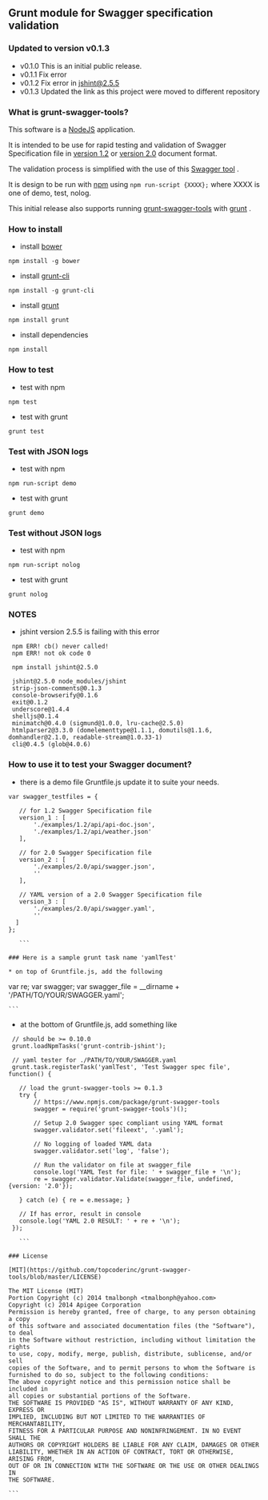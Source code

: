 ## Grunt module for Swagger specification validation

### Updated to version v0.1.3

* v0.1.0 This is an initial public release.
* v0.1.1 Fix error
* v0.1.2 Fix error in jshint@2.5.5
* v0.1.3 Updated the link as this project were moved to different repository

### What is grunt-swagger-tools?

This software is a [NodeJS](http://nodejs.org) application.

It is intended to be use for rapid testing and validation of Swagger Specification file in [version 1.2](https://github.com/swagger-api/swagger-spec/blob/master/versions/1.2.md) or [version 2.0](https://github.com/swagger-api/swagger-spec/blob/master/versions/2.0.md) document format.

The validation process is simplified with the use of this [Swagger tool](https://github.com/apigee-127/swagger-tools) .

It is design to be run with [npm](https://www.npmjs.org/package/npm) using `npm run-script {XXXX};` where XXXX is one of demo, test, nolog.

This initial release also supports running [grunt-swagger-tools](https://github.com/tmalbonph/grunt-swagger-tools) with [grunt](https://github.com/gruntjs/grunt) .

### How to install

* install [bower](https://github.com/bower/bower)

 `npm install -g bower`

* install [grunt-cli](https://github.com/gruntjs/grunt)

 `npm install -g grunt-cli`

* install [grunt](https://github.com/gruntjs/grunt)

 `npm install grunt`

* install dependencies

 `npm install`

### How to test

* test with npm

 `npm test`

* test with grunt

 `grunt test`

### Test with JSON logs

* test with npm

 `npm run-script demo`

* test with grunt

 `grunt demo`

### Test without JSON logs

* test with npm

 `npm run-script nolog`

* test with grunt

 `grunt nolog`

### NOTES

* jshint version 2.5.5 is failing with this error 

 ```
  npm ERR! cb() never called!
  npm ERR! not ok code 0

  npm install jshint@2.5.0

  jshint@2.5.0 node_modules/jshint
  strip-json-comments@0.1.3
  console-browserify@0.1.6
  exit@0.1.2
  underscore@1.4.4
  shelljs@0.1.4
  minimatch@0.4.0 (sigmund@1.0.0, lru-cache@2.5.0)
  htmlparser2@3.3.0 (domelementtype@1.1.1, domutils@1.1.6, domhandler@2.1.0, readable-stream@1.0.33-1)
  cli@0.4.5 (glob@4.0.6)
```

### How to use it to test your Swagger document?

* there is a demo file Gruntfile.js update it to suite your needs.

 ```
var swagger_testfiles = {

    // for 1.2 Swagger Specification file
    version_1 : [
        './examples/1.2/api/api-doc.json',
        './examples/1.2/api/weather.json'
    ],

    // for 2.0 Swagger Specification file
    version_2 : [
        './examples/2.0/api/swagger.json',
        ''
    ],

    // YAML version of a 2.0 Swagger Specification file
    version_3 : [
        './examples/2.0/api/swagger.yaml',
        ''
   ]
};

    ```

### Here is a sample grunt task name 'yamlTest'

* on top of Gruntfile.js, add the following

 ```
  var re;
  var swagger;
  var swagger_file = __dirname + '/PATH/TO/YOUR/SWAGGER.yaml';

    ```

* at the bottom of Gruntfile.js, add something like

 ```
  // should be >= 0.10.0
  grunt.loadNpmTasks('grunt-contrib-jshint');

  // yaml tester for ./PATH/TO/YOUR/SWAGGER.yaml
  grunt.task.registerTask('yamlTest', 'Test Swagger spec file', function() {

	// load the grunt-swagger-tools >= 0.1.3
	try {
        // https://www.npmjs.com/package/grunt-swagger-tools
		swagger = require('grunt-swagger-tools')();

		// Setup 2.0 Swagger spec compliant using YAML format
		swagger.validator.set('fileext', '.yaml');

		// No logging of loaded YAML data
		swagger.validator.set('log', 'false');

		// Run the validator on file at swagger_file
		console.log('YAML Test for file: ' + swagger_file + '\n');
		re = swagger.validator.Validate(swagger_file, undefined, {version: '2.0'});

	} catch (e) { re = e.message; }

	// If has error, result in console
	console.log('YAML 2.0 RESULT: ' + re + '\n');
  });

    ```

### License

[MIT](https://github.com/topcoderinc/grunt-swagger-tools/blob/master/LICENSE)
 ```
	The MIT License (MIT)
	Portion Copyright (c) 2014 tmalbonph <tmalbonph@yahoo.com>
	Copyright (c) 2014 Apigee Corporation
	Permission is hereby granted, free of charge, to any person obtaining a copy
	of this software and associated documentation files (the "Software"), to deal
	in the Software without restriction, including without limitation the rights
	to use, copy, modify, merge, publish, distribute, sublicense, and/or sell
	copies of the Software, and to permit persons to whom the Software is
	furnished to do so, subject to the following conditions:
	The above copyright notice and this permission notice shall be included in
	all copies or substantial portions of the Software.
	THE SOFTWARE IS PROVIDED "AS IS", WITHOUT WARRANTY OF ANY KIND, EXPRESS OR
	IMPLIED, INCLUDING BUT NOT LIMITED TO THE WARRANTIES OF MERCHANTABILITY,
	FITNESS FOR A PARTICULAR PURPOSE AND NONINFRINGEMENT. IN NO EVENT SHALL THE
	AUTHORS OR COPYRIGHT HOLDERS BE LIABLE FOR ANY CLAIM, DAMAGES OR OTHER
	LIABILITY, WHETHER IN AN ACTION OF CONTRACT, TORT OR OTHERWISE, ARISING FROM,
	OUT OF OR IN CONNECTION WITH THE SOFTWARE OR THE USE OR OTHER DEALINGS IN
	THE SOFTWARE.

    ```
